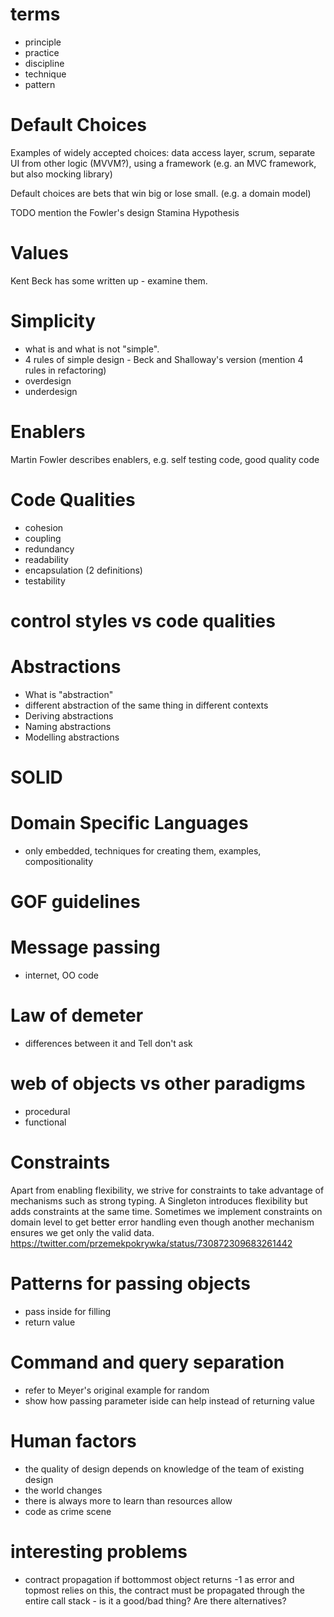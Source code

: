 # terms

- principle
- practice
- discipline
- technique
- pattern

# Default Choices

Examples of widely accepted choices: data access layer, scrum, separate UI from other logic (MVVM?), using a framework (e.g. an MVC framework, but also mocking library)

Default choices are bets that win big or lose small. (e.g. a domain model)

TODO mention the Fowler's design Stamina Hypothesis

# Values

Kent Beck has some written up - examine them.

# Simplicity

- what is and what is not "simple".
- 4 rules of simple design - Beck and Shalloway's version (mention 4 rules in refactoring)
- overdesign
- underdesign



# Enablers

Martin Fowler describes enablers, e.g. self testing code, good quality code

# Code Qualities

- cohesion
- coupling
- redundancy
- readability
- encapsulation (2 definitions)
- testability

# control styles vs code qualities

# Abstractions

- What is "abstraction"
- different abstraction of the same thing in different contexts
- Deriving abstractions
- Naming abstractions
- Modelling abstractions

# SOLID

# Domain Specific Languages

- only embedded, techniques for creating them, examples, compositionality

# GOF guidelines

# Message passing

- internet, OO code
 
# Law of demeter

- differences between it and Tell don't ask

# web of objects vs other paradigms

- procedural
- functional

# Constraints

Apart from enabling flexibility, we strive for constraints to take advantage of mechanisms such as strong typing. A Singleton introduces flexibility but adds constraints at the same time. Sometimes we implement constraints on domain level to get better error handling even though another mechanism ensures we get only the valid data. https://twitter.com/przemekpokrywka/status/730872309683261442

# Patterns for passing objects

- pass inside for filling
- return value

# Command and query separation

- refer to Meyer's original example for random 
- show how passing parameter iside can help instead of returning value

# Human factors
- the quality of design depends on knowledge of the team of existing design
- the world changes
- there is always more to learn than resources allow
- code as crime scene

# interesting problems

- contract propagation if bottommost object returns -1 as error and topmost relies on this, the contract must be propagated through the entire call stack - is it a good/bad thing? Are there alternatives?

